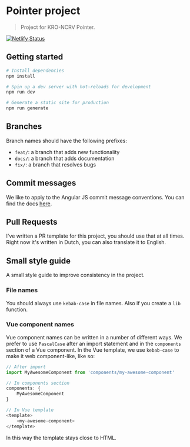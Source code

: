 # Pointer project
> Project for KRO-NCRV Pointer.

[![Netlify Status](https://api.netlify.com/api/v1/badges/a7051b30-5d80-41f2-ad42-0121a4c43777/deploy-status)](https://app.netlify.com/sites/pointer-project/deploys)

## Getting started
```bash
# Install dependencies
npm install

# Spin up a dev server with hot-reloads for development
npm run dev

# Generate a static site for production
npm run generate
```

## Branches
Branch names should have the following prefixes:
- `feat/`: a branch that adds new functionality
- `docs/`: a branch that adds documentation
- `fix/`: a branch that resolves bugs

## Commit messages
We like to apply to the Angular JS commit message conventions. You can find the docs [here](https://gist.github.com/stephenparish/9941e89d80e2bc58a153).

## Pull Requests
I've written a PR template for this project, you should use that at all times. Right now it's written in Dutch, you can also translate it to English.

## Small style guide
A small style guide to improve consistency in the project.

### File names
You should always use `kebab-case` in file names. Also if you create a `lib` function.

### Vue component names
Vue component names can be written in a number of different ways. We prefer to use `PascalCase` after an import statement and in the `components` section of a Vue component. In the Vue template, we use `kebab-case` to make it web component-like, like so:

```js
// After import
import MyAwesomeComponent from 'components/my-awesome-component'

// In components section
components: {
    MyAwesomeComponent
}

// In Vue template
<template>
    <my-awesome-component>
</template>
```

In this way the template stays close to HTML.
